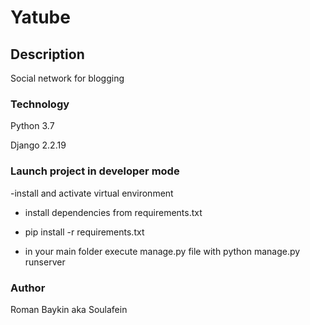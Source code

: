 # Yatube

## Description

Social network for blogging

### Technology

Python 3.7

Django 2.2.19

### Launch project in developer mode

-install and activate virtual environment

- install dependencies from requirements.txt

- pip install -r requirements.txt

- in your main folder execute manage.py file with python manage.py runserver

### Author

Roman Baykin aka Soulafein
